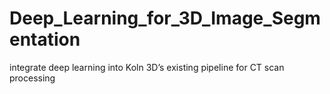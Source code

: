 # Deep_Learning_for_3D_Image_Segmentation
integrate deep learning into Koln 3D’s existing pipeline for CT scan processing
